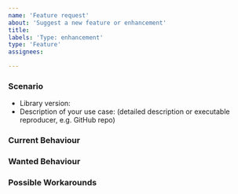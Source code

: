 ```yaml
---
name: 'Feature request'
about: 'Suggest a new feature or enhancement'
title:
labels: 'Type: enhancement'
type: 'Feature'
assignees: 

---
```


### Scenario

* Library version:
* Description of your use case: (detailed description or executable reproducer, e.g. GitHub repo)

### Current Behaviour

### Wanted Behaviour

### Possible Workarounds
